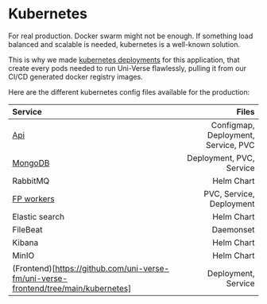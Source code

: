 # Kubernetes

For real production. Docker swarm might not be enough. If something load balanced and scalable is needed, kubernetes is a well-known solution.

This is why we made [kubernetes deployments](https://github.com/uni-verse-fm/uni-verse-production/tree/main/kubernetes) for this application, that create every pods needed to run Uni-Verse flawlessly, pulling it from our CI/CD generated docker registry images.

Here are the different kubernetes config files available for the production:

| Service                                                                             |                               Files |
| :---------------------------------------------------------------------------------- | ----------------------------------: |
| [Api](https://github.com/uni-verse-fm/uni-verse-api/tree/main/kubernetes/api)       | Configmap, Deployment, Service, PVC |
| [MongoDB](https://github.com/uni-verse-fm/uni-verse-api/tree/main/kubernetes/api)   |            Deployment, PVC, Service |
| RabbitMQ                                                                            |                          Helm Chart |
| [FP workers](https://github.com/uni-verse-fm/uni-verse-worker)                      |            PVC, Service, Deployment |
| Elastic search                                                                      |                          Helm Chart |
| FileBeat                                                                            |                           Daemonset |
| Kibana                                                                              |                          Helm Chart |
| MinIO                                                                               |                          Helm Chart |
| (Frontend)[https://github.com/uni-verse-fm/uni-verse-frontend/tree/main/kubernetes] |                 Deployment, Service |
